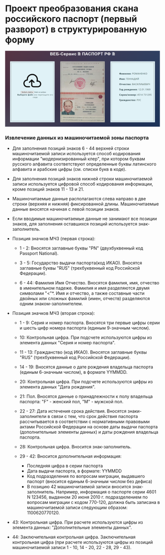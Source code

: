 # Проект преобразования скана российского паспорт (первый разворот) в структурированную форму

![Пример](/static/example.png)

### Извлечение данных из машиночитаемой зоны паспорта

* Для заполнения позиций знаков 6 - 44 верхней строки машиночитаемой записи используется способ 
кодирования информации "модернизированный клер", при котором буквам русского алфавита 
соответствуют определенные буквы латинского алфавита и арабские цифры (см. списки букв в коде).

* Для заполнения позиций знаков нижней строки машиночитаемой записи используется цифровой способ 
кодирования информации, кроме позиций знаков 11 - 13 и 21.

* Машиночитаемые данные располагаются слева направо в две строки (верхняя и нижняя) фиксированной длины. 
Машиночитаемые данные вносятся начиная с левой позиции знаков. 

* Если вводимые машиночитаемые данные не занимают все позиции знаков, для заполнения оставшихся позиций 
используется знак-заполнитель.

* Позиция значков МЧЗ (первая строка):

  * 1 - 2: Вносятся заглавные буквы "PN" (двухбуквенный код Passport National).

  * 3 - 5: Государство выдачи паспорта(код ИКАО). Вносятся заглавные буквы "RUS" (трехбуквенный код Российской Федерации).

  * 6 - 44: Фамилия Имя Отчество. Вносятся фамилия, имя, отчество в именительном падеже. Фамилия и имя разделяются двумя символами "<"*. Имя и отчество, а также составные части двойных или сложных фамилий (имен, отчеств) разделяются одним знаком-заполнителем.

* Позиция значков МЧЗ (вторая строка):

  * 1 - 9: Серия и номер паспорта. Вносятся три первые цифры серии и шесть цифр номера паспорта (единым 9-значным числом).
  
  * 10: Контрольная цифра. При подсчете используются цифры из элемента данных "Серия и номер паспорта".

  * 11 - 13: Гражданство (код ИКАО). Вносятся заглавные буквы "RUS" (трехбуквенный код Российской Федерации).

  * 14 - 19: Вносятся данные о дате рождения владельца паспорта (единым 6-значным числом), в формате YYMMDD.

  * 20: Контрольная цифра. При подсчете используются цифры из элемента данных "Дата рождения".

  * 21: Пол. Вносятся данные о принадлежности к полу владельца паспорта: "F" - женский пол, "М" - мужской пол.

  * 22 - 27: Дата истечения срока действия. Вносятся знаки-заполнители в связи с тем, что срок действия паспорта рассчитывается в соответствии с нормативными правовыми актами Российской Федерации на основе даты выдачи паспорта (дополнительные элементы данных) и даты рождения владельца паспорта.

  * 28: Контрольная цифра. Вносится знак-заполнитель.

  * 29 - 42: Вносится дополнительная информация:
    
    * Последняя цифра в серии паспорта
    * Дата выдачи паспорта, в формате: YYMMDD
    * Код подразделения по вопросам миграции, выдавшего паспорт (вносится единым 6-значным числом без дефиса)
    * В позицию 42 машиночитаемой записи вносится знак-заполнитель. Например, информация о паспорте серии 4601 N 123456, выданном 20 июня 2010 г. подразделением по вопросам миграции с кодом 770-120, должна быть записана в машиночитаемой записи следующим образом: 1100620770120.

* 43: Контрольная цифра. При расчете используются цифры из элемента данных: "Дополнительные элементы данных".

* 44: Заключительная контрольная цифра. Заключительная контрольная цифра (при расчете используются цифры из позиций машиночитаемой записи 1 - 10, 14 - 20, 22 - 28, 29 - 43).


